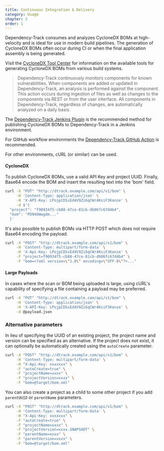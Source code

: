 ```yaml
---
title: Continuous Integration & Delivery
category: Usage
chapter: 2
order: 1
---
```


Dependency-Track consumes and analyzes CycloneDX BOMs at high-velocity and is ideal for use in modern build pipelines. 
The generation of CycloneDX BOMs often occur during CI or when the final application assembly is being generated.

Visit the [CycloneDX Tool Center](https://cyclonedx.org/tool-center/) for information on the available tools for 
generating CycloneDX BOMs from various build systems.

> Dependency-Track continuously monitors components for known vulnerabilities. When components are added or 
> updated in Dependency-Track, an analysis is performed against the component. This action occurs during 
> ingestion of files as well as changes to the components via REST or from the user interface. All 
> components in Dependency-Track, regardless of changes, are automatically analyzed on a daily basis.

The [Dependency-Track Jenkins Plugin](https://plugins.jenkins.io/dependency-track/) is the 
recommended method for publishing CycloneDX BOMs to Dependency-Track in a Jenkins environment.

For GitHub workflow environments the
[Dependency-Track GitHub Action](https://github.com/marketplace/actions/upload-bom-to-dependency-track)
is recommended.

For other environments, cURL (or similar) can be used. 

#### CycloneDX
To publish CycloneDX BOMs, use a valid API Key and project UUID. Finally, Base64 encode the 
BOM and insert the resulting text into the 'bom' field.

```bash
curl -X "PUT" "http://dtrack.example.com/api/v1/bom" \
     -H 'Content-Type: application/json' \
     -H 'X-API-Key: LPojpCDSsEd4V9Zi6qCWr4KsiF3Konze' \
     -d $'{
  "project": "f90934f5-cb88-47ce-81cb-db06fc67d4b4",
  "bom": "PD94bWwgdm..."
  }'
```

It's also possible to publish BOMs via HTTP POST which does not require Base64 encoding the payload.
 
```bash
curl -X "POST" "http://dtrack.example.com/api/v1/bom" \
     -H 'Content-Type: multipart/form-data' \
     -H 'X-Api-Key: LPojpCDSsEd4V9Zi6qCWr4KsiF3Konze' \
     -F "project=f90934f5-cb88-47ce-81cb-db06fc67d4b4" \
     -F "bom=<?xml version=\"1.0\" encoding=\"UTF-8\"?>..."
```

#### Large Payloads
In cases where the scan or BOM being uploaded is large, using cURL's capability of specifying a file
containing a payload may be preferred.

```bash
curl -X "PUT" "http://dtrack.example.com/api/v1/bom" \
     -H 'Content-Type: application/json' \
     -H 'X-API-Key: LPojpCDSsEd4V9Zi6qCWr4KsiF3Konze' \
     -d @payload.json
```

### Alternative parameters
In lieu of specifying the UUID of an existing project, the project name and version can be specified as an alternative. 
If the project does not exist, it can optionally be automatically created using the `autoCreate` parameter.

```bash
curl -X "POST" "http://dtrack.example.com/api/v1/bom" \
     -H 'Content-Type: multipart/form-data' \
     -H "X-Api-Key: xxxxxxx" \
     -F "autoCreate=true" \
     -F "projectName=xxxx" \
     -F "projectVersion=xxxx" \
     -F "bom=@target/bom.xml"
```

You can also create a project as a child to some other project if you add `parentUUID` or `parentName` parameters.

```bash
curl -X "POST" "http://dtrack.example.com/api/v1/bom" \
     -H 'Content-Type: multipart/form-data' \
     -H "X-Api-Key: xxxxxxx" \
     -F "autoCreate=true" \
     -F "projectName=xxxx" \
     -F "projectVersion=xxxx.SNAPSHOT" \
     -F "parentName=xxxx" \
     -F "parentVersion=xxxx" \
     -F "bom=@target/bom.xml"
```

